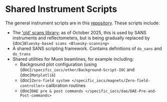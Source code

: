 # Shared Instrument Scripts

The general instrument scripts are in this [repository](https://github.com/ISISNeutronMuon/InstrumentScripts). These scripts include:
- The ['old' scans library](https://pygenie-scans.readthedocs.io/en/latest/index.html); as of October 2025, this is used by SANS instruments and reflectometers, but is being gradually replaced by {doc}`Bluesky-based scans <Bluesky-scanning>`
- A shared SANS scripting framework. Contains definitions of `do_sans` and `do_trans`
- Shared utilities for Muon beamlines, for example including:
  * Background plot configuration (using {doc}`/specific_iocs/other/Background-Script-IOC` and {doc}`Matplotlib`)
  * {doc}`Zero-field system </specific_iocs/magnets/Zero-field-controller>` calibration routines
  * {doc}`DAE pre & post commands </specific_iocs/dae/DAE-Pre-and-Post-commands>`
